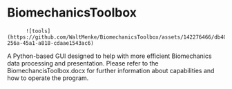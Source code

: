 # BiomechanicsToolbox
          ![tools](https://github.com/WaltMenke/BiomechanicsToolbox/assets/142276466/db4037b3-256a-45a1-a818-cdaae1543ac6)

A Python-based GUI designed to help with more efficient Biomechanics data processing and presentation.
Please refer to the BiomechancisToolbox.docx for further information about capabilities and how to operate the program.
